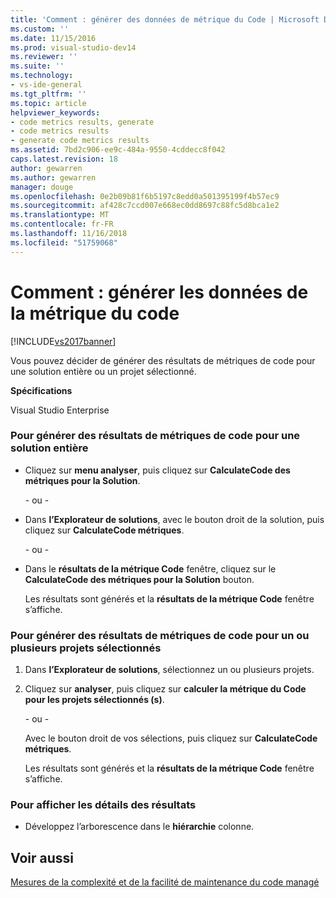 ```yaml
---
title: 'Comment : générer des données de métrique du Code | Microsoft Docs'
ms.custom: ''
ms.date: 11/15/2016
ms.prod: visual-studio-dev14
ms.reviewer: ''
ms.suite: ''
ms.technology:
- vs-ide-general
ms.tgt_pltfrm: ''
ms.topic: article
helpviewer_keywords:
- code metrics results, generate
- code metrics results
- generate code metrics results
ms.assetid: 7bd2c906-ee9c-484a-9550-4cddecc8f042
caps.latest.revision: 18
author: gewarren
ms.author: gewarren
manager: douge
ms.openlocfilehash: 0e2b09b81f6b5197c8edd0a501395199f4b57ec9
ms.sourcegitcommit: af428c7ccd007e668ec0dd8697c88fc5d8bca1e2
ms.translationtype: MT
ms.contentlocale: fr-FR
ms.lasthandoff: 11/16/2018
ms.locfileid: "51759068"
---
```

# <a name="how-to-generate-code-metrics-data"></a>Comment : générer les données de la métrique du code
[!INCLUDE[vs2017banner](../includes/vs2017banner.md)]

Vous pouvez décider de générer des résultats de métriques de code pour une solution entière ou un projet sélectionné.  
  
 **Spécifications**  
  
 Visual Studio Enterprise  
  
### <a name="to-generate-code-metrics-results-for-an-entire-solution"></a>Pour générer des résultats de métriques de code pour une solution entière  
  
-   Cliquez sur **menu analyser**, puis cliquez sur **CalculateCode des métriques pour la Solution**.  
  
     \- ou -  
  
-   Dans **l’Explorateur de solutions**, avec le bouton droit de la solution, puis cliquez sur **CalculateCode métriques**.  
  
     \- ou -  
  
-   Dans le **résultats de la métrique Code** fenêtre, cliquez sur le **CalculateCode des métriques pour la Solution** bouton.  
  
     Les résultats sont générés et la **résultats de la métrique Code** fenêtre s’affiche.  
  
### <a name="to-generate-code-metrics-results-for-one-or-more-selected-projects"></a>Pour générer des résultats de métriques de code pour un ou plusieurs projets sélectionnés  
  
1. Dans **l’Explorateur de solutions**, sélectionnez un ou plusieurs projets.  
  
2. Cliquez sur **analyser**, puis cliquez sur **calculer la métrique du Code pour les projets sélectionnés (s)**.  
  
    \- ou -  
  
    Avec le bouton droit de vos sélections, puis cliquez sur **CalculateCode métriques**.  
  
   Les résultats sont générés et la **résultats de la métrique Code** fenêtre s’affiche.  
  
### <a name="to-view-the-results-details"></a>Pour afficher les détails des résultats  
  
-   Développez l’arborescence dans le **hiérarchie** colonne.  
  
## <a name="see-also"></a>Voir aussi  
 [Mesures de la complexité et de la facilité de maintenance du code managé](../code-quality/measuring-complexity-and-maintainability-of-managed-code.md)



